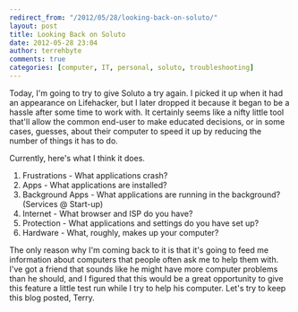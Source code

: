 ```yaml
---
redirect_from: "/2012/05/28/looking-back-on-soluto/"
layout: post
title: Looking Back on Soluto
date: 2012-05-28 23:04
author: terrehbyte
comments: true
categories: [computer, IT, personal, soluto, troubleshooting]
---
```

Today, I'm going to try to give Soluto a try again. I picked it up when it had an appearance on Lifehacker, but I later dropped it because it began to be a hassle after some time to work with. It certainly seems like a nifty little tool that'll allow the common end-user to make educated decisions, or in some cases, guesses, about their computer to speed it up by reducing the number of things it has to do.  

Currently, here's what I think it does.  

1. Frustrations - What applications crash?
2. Apps - What applications are installed?
3. Background Apps - What applications are running in the background? (Services @ Start-up)
4. Internet - What browser and ISP do you have?
5. Protection - What applications and settings do you have set up?
6. Hardware - What, roughly, makes up your computer?

The only reason why I'm coming back to it is that it's going to feed me information about computers that people often ask me to help them with. I've got a friend that sounds like he might have more computer problems than he should, and I figured that this would be a great opportunity to give this feature a little test run while I try to help his computer. Let's try to keep this blog posted, Terry.  